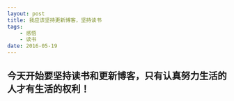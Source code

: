 ```yaml
---
layout: post
title: 我应该坚持更新博客，坚持读书
tags: 
    - 感悟 
    - 读书
date: 2016-05-19
---
```


## 今天开始要坚持读书和更新博客，只有认真努力生活的人才有生活的权利！
